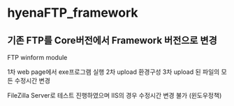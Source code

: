 # hyenaFTP_framework


## 기존 FTP를 Core버전에서 Framework 버전으로 변경

FTP winform module

1차 web page에서 exe프로그램 실행
2차 upload 환경구성
3차 upload 된 파일의 모든 수정시간 변경

FileZilla Server로 테스트 진행하였으며 IIS의 경우 수정시간 변경 불가 (윈도우정책)
